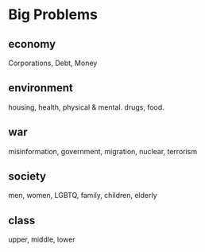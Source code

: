 # Big Problems

## economy
Corporations, Debt, Money

## environment
housing, health, physical & mental. drugs, food.

## war
misinformation, government, migration, nuclear, terrorism

## society
men, women, LGBTQ, family, children, elderly

## class
upper, middle, lower
